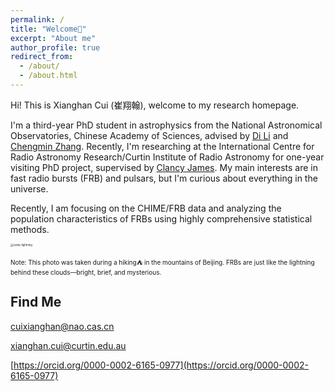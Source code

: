 ```yaml
---
permalink: /
title: "Welcome👋"
excerpt: "About me"
author_profile: true
redirect_from: 
  - /about/
  - /about.html
---
```


Hi! This is Xianghan Cui (崔翔翰), welcome to my research homepage. 

I'm a third-year PhD student in astrophysics from the National Astronomical Observatories, Chinese Academy of Sciences, advised by [Di Li](http://groups.bao.ac.cn/ism/english/chiefscientist/202204/t20220415_695884.html) and [Chengmin Zhang](https://people.ucas.ac.cn/~zhangcm?language=en).  Recently, I'm researching at the International Centre for Radio Astronomy Research/Curtin Institute of Radio Astronomy for one-year visiting PhD project, supervised by [Clancy James](https://staffportal.curtin.edu.au/staff/profile/view/clancy-james-9504b0ca/). My main interests are in fast radio bursts (FRB) and pulsars, but I'm curious about everything in the universe.

Recently, I am focusing on the CHIME/FRB data and analyzing the population characteristics of FRBs using highly comprehensive statistical methods.

<img src="https://xianghancui.github.io/images/camp-lightning.jpeg" alt="camp-lightning" style="zoom: 30%;" />

<font size="1">Note: This photo was taken during a hiking⛺️ in the mountains of Beijing. FRBs are just like the lightning behind these clouds—bright, brief, and mysterious.</font>



## Find Me

cuixianghan@nao.cas.cn

xianghan.cui@curtin.edu.au

[https://orcid.org/0000-0002-6165-0977](https://orcid.org/0000-0002-6165-0977)
